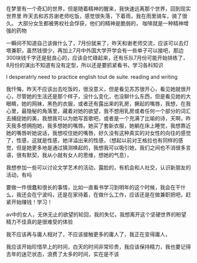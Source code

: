 在梦里有一个奇幻的世界，但是随着精神的醒来，我快速远离那个世界，回到现实世界里
昨天去和苏苏谢老师吃饭，感觉很失落，下着雨，我在雨里骑车，骑了很久。
大部分女生都被男权社会俘获，他们的精神是脆弱的，
咖啡就是一种精神增强的药物

一瞬间不知道自己该做什么了，7月份就来了，昨天和谢老师交流，应该可以去灯塔兼职，虽然钱很少，再加上7月中外国大学开学会有一些单子可以接吧，那边300块钱千字还是挺良心的，应该会忙碌起来，还有乐队7月份可能开始排练了，8月份的演出不知道有没有定型，所以还是要抓紧看书，学习各科知识

I desperatrly need to practice english tout de suite. reading and writing 

我忏悔，昨天不应该出去吃饭的，很没意义，但是看见苏苏很开心，看见她就很开心，尽管她的生活还是那个样子，没什么变化，也没聊什么东西，但是看见她的大眼睛，她的网袜，黑色的衣服，或者还有露出来的乳房，撅起的嘴唇，我想，在我心里，最隐秘的角落里，藏着对她的欲望，我不想用乳房或者任何一个部分的词汇去捕捉她的美，我想我可以为她写首歌吧，或者是一个充满了比喻的诗，天啊，昨天我多想拥抱她，我多想她的嘴唇。她买了套新衣服，她躺在床上睡觉，我想靠近她的嘴唇听她说话，我想咬住她的嘴唇，好久没有这种真实的对女性的向往的感觉了，性感，这就是性感，她洋溢出来的性感，（想起以前对王格拉也有同样的感觉，但是她更多地是通过猜测唤起的，我想我可以吸引她，我们之间也不消很多言语，很有默契，我从小就有女人的思维，想她的气息），


我想参加一些可以讨论文学艺术的活动，露脸的，有机会和人社交，认识新朋友的活动，有吗

要做一件很蠢和很长的事情，比如一直看书学习到明年的这个时候，我会在干什么，我还会在宁波吗，还是在家待着，在做什么工作，应该还是在做兼职把吧，赶紧开始赚钱！学习！

av中的女人，无休无止的欲望的轮回，我的失忆，我想离开这个坚硬世界的盼望
精力不佳真的是很难受的体验

我不应该再与庸人相对了，不应该接触更多的庸人了，我正在变得庸人，

我应该开始珍惜早上的时间，白天的时间非常珍贵，我应该保持精力，我也要记得去年的迷茫状态，浪费了太多的时间，实在是不该